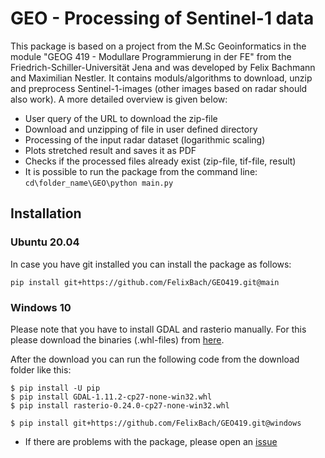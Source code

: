 # GEO - Processing of Sentinel-1 data
This package is based on a project from the M.Sc Geoinformatics in the module "GEOG 419 - Modullare Programmierung in der FE" from the Friedrich-Schiller-Universität Jena and was developed by Felix Bachmann and Maximilian Nestler.
It contains moduls/algorithms to download, unzip and preprocess Sentinel-1-images (other images based on radar should also work). A more detailed overview is given below:

- User query of the URL to download the zip-file
- Download and unzipping of file in user defined directory
- Processing of the input radar dataset (logarithmic scaling)
- Plots stretched result and saves it as PDF
- Checks if the processed files already exist (zip-file, tif-file, result)
- It is possible to run the package from the command line: ```cd\folder_name\GEO\python main.py```

## Installation 

### Ubuntu 20.04

In case you have git installed you can install the package as follows: 

  ```pip install git+https://github.com/FelixBach/GEO419.git@main```

### Windows 10

Please note that you have to install GDAL and rasterio manually.
For this please download the binaries (.whl-files) from [here](https://www.lfd.uci.edu/~gohlke/pythonlibs/).

After the download you can run the following code from the download folder like this:

```
$ pip install -U pip
$ pip install GDAL-1.11.2-cp27-none-win32.whl
$ pip install rasterio-0.24.0-cp27-none-win32.whl

$ pip install git+https://github.com/FelixBach/GEO419.git@windows

```

- If there are problems with the package, please open an [issue](https://github.com/FelixBach/GEO419/issues)